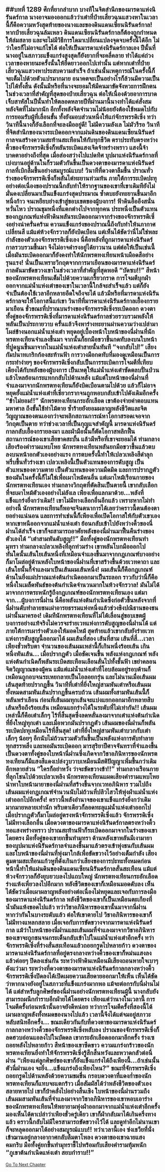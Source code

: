 ##บทที่ 1289 ศึกที่ยากลำบาก
บางทีในจิตสำนึกของมารดาแห่งนิรันดร์กาล นางอาจมองออกแล้วว่าเต๋าที่ป๋ายเสี่ยวฉุนแสวงหาในเวลานี้ก็คือความหวังสุดท้ายของนางและของดินแดนเซียนนิรันดร์กาล!
หากป๋ายเสี่ยวฉุนล้มเหลว ดินแดนเซียนนิรันดร์กาลก็ต้องถูกกำหนดให้ล่มสลาย และจะไม่มีวิธีการใดมาเปลี่ยนแปลงจุดจบครั้งนี้ได้อีก ไม่ว่าใครก็ไม่อาจแก้ไขได้ ต่อให้เป็นมารดาแห่งนิรันดร์กาลเอง ปีนั้นที่นางอยู่ในสภาวะแข็งแกร่งสูงสุดก็ยังยากที่จะคลี่คลาย ทำได้แค่ถ่วงเวลาของหายนะครั้งนั้นให้ยืดยาวออกไปเท่านั้น
แต่หากเต๋าที่ป๋ายเสี่ยวฉุนแสวงหาประสบความสำเร็จ ถ้าเช่นนั้นเหตุการณ์ในครั้งนี้ก็จะเต็มไปด้วยตัวแปรมากมาย อนาคตจะเป็นอย่างไรก็ล้วนมีความเป็นไปได้ทั้งสิ้น
ดังนั้นมีหรือที่นางจะยอมให้มีคนมาขัดจังหวะการฝึกตนในช่วงเวลาที่สำคัญที่สุดของป๋ายเสี่ยวฉุน ต่อให้เนื่องด้วยอาการบาดเจ็บสาหัสในปีนั้นทำให้ตลอดหลายปีที่ผ่านมานี้นางทำได้แค่สั่งสมพลังจิตที่ไม่มากนัก อีกทั้งพลังจิตจำนวนไม่น้อยยังต้องใช้หมดไปกับการยอมรับผู้ที่เลื่อนขั้น ทั้งยังมอบส่วนหนึ่งให้แก่จักรพรรดิเซิ่ง ทว่าวินาทีนี้นางก็ยังเลือกที่จะลงมืออยู่ดี!
ไม่มีความลังเล ไม่มัวรีรอ วินาทีที่จิตสำนึกของนางระเบิดออกจากแผ่นดินของดินแดนเซียนนิรันดร์กาลจนสร้างความสะท้านสะเทือนให้กับทุกชีวิต ตราประทับตรงหว่างคิ้วของจักรพรรดิเซิ่งก็พลันระเบิดแสงเจิดจ้าพร่างพราว
แสงนี้จ้าบาดตาอย่างถึงที่สุด เมื่อส่องสว่างไปแปดทิศ บุปผาแห่งนิรันดร์กาลที่เบ่งบานอยู่ด้านในก็รวมตัวกันขึ้นเป็นดวงตาของมารดาแห่งนิรันดร์กาลที่เบิกลืมขึ้นอย่างสมบูรณ์แบบ!
วินาทีที่ดวงตาลืมขึ้น ปราณทั่วร่างของจักรพรรดิเซิ่งก็พลันไต่ทะยานท่วมท้น ภายใต้การระเบิดปะทุอย่างต่อเนื่องของปราณนี้กลับทำให้รากฐานของเขาที่เขาเดิมทียังไม่มั่นคงเปลี่ยนมาเป็นแข็งแกร่งสุดประมาณ ซ้ำตบะยังทะยานขึ้นมาอีกหนึ่งก้าว จนเหยียบย่างเข้าสู่ขอบเขตของผู้บงการ!
ฟ้าดินอื้ออึงสนั่นหวั่นไหว ปราณขุมหนึ่งที่แตกต่างไปจากทุกคน ประหนึ่งเป็นตัวแทนของกฎเกณฑ์แห่งฟ้าดินพลันระเบิดออกมาจากร่างของจักรพรรดิเซิ่งอย่างน่าครั่นคร้าม ความแข็งแกร่งของปราณนี้ถึงกับทำให้นภากาศเปลี่ยนสี แม้แต่ห้วงจักรวาลก็ยังบิดเบือน
แต่เห็นได้ชัดว่านี่ไม่ใช่พละกำลังของตัวเองจักรพรรดิเซิ่งเอง นี่คือพลังที่ถูกมารดาแห่งนิรันดร์กาลรวบรวมขึ้นมา จึงไม่อาจดำรงอยู่ได้ยาวนาน แต่ต่อให้เป็นเช่นนี้ เมื่อมันระเบิดออกมาก็ยังคงทำให้นักพรตทงเทียนหน้าเผือดสีอย่างรุนแรง!
นั่นเป็นเพราะวิกฤตจากการมาเยือนของมารดาแห่งนิรันดร์กาลดันมาขัดขวางเขาในช่วงเวลาที่สำคัญที่สุดพอดี
“บัดซบ!!” สีหน้าของนักพรตทงเทียนเต็มไปด้วยความเกรี้ยวกราด การโจมตีบุกฝ่าออกจากแม่น้ำแห่งเต๋าของเขาในเวลานี้ใกล้จะสำเร็จแล้ว แต่ก็ยังจำเป็นต้องใช้เวลาอีกหลายอึดใจถึงจะได้ แล้วมีหรือที่มารดาแห่งนิรันดร์กาลจะให้โอกาสนี้แก่เขา
วินาทีที่มารดาแห่งนิรันดร์กาลเยื้องกรายมาเยือน ชั่วขณะที่ปราณบนร่างของจักรพรรดิเซิ่งระเบิดออก ดวงตาทั้งคู่ของจักรพรรดิเซิ่งที่มารดาแห่งนิรันดร์กาลช่วยรวบรวมพลังให้พลันเป็นประกายวาบ ครั้นแล้วจึงพาร่างทะยานผ่านความว่างเปล่ามาโผล่ข้างนอกแม่น้ำแห่งเต๋า หยุดอยู่เบื้องหน้าใบหน้าของนี่ฝานที่นักพรตทงเทียนจำแลงขึ้นมา จากนั้นก็ยกมือขวาขึ้นกดทับลงบนใบหน้าที่ปูดนูนขึ้นมาจากในแม่น้ำแห่งเต๋าสายนั้นทันที
“จงกลับไป!”
เสียงกัมปนาทเกริกก้องสะท้านฟ้า การวางมือกดทับที่มองดูเหมือนเป็นการกระทำง่ายๆ ของจักรพรรดิเซิ่งกลับเป็นการระเบิดการโจมตีที่เทียบเคียงได้กับพลังของผู้บงการ เป็นเหตุให้แม่น้ำแห่งเต๋าซัดตลบปั่นป่วนแล้วไหลย้อนกระแทกกลับไปด้านหลัง แม้แต่ใบหน้าของนี่ฝานที่จำแลงมาจากนักพรตทงเทียนก็ยังบิดเบือนตามไปด้วย แล้วก็ไม่อาจหยุดยั้งแม่น้ำแห่งเต๋าที่เชี่ยวกรากจนถูกหอบกลับเข้าไปดังเดิมอีกครั้ง
“ข้าไม่ยอม!!” นักพรตทงเทียนกระอักเลือด เขาต้องจ่ายค่าตอบแทนมหาศาล ถึงขั้นใช้ท่าไม้ตาย ซ้ำร้ายยังยอมผลาญพลังชีวิตและจิตวิญญาณของตนเองกว่าจะพลิกสถานการณ์หาโอกาสรอดเจอจากวิกฤตเป็นตาย ทว่าช่วงเวลาที่เป็นกุญแจสำคัญนี้ มารดาแห่งนิรันดร์กาลกลับเยื้องกรายลงมา และฝ่ามือนั้นก็ตัดโอกาสพลิกฟื้นสถานการณ์ของเขาเสียขาดสะบั้น
แล้วมีหรือที่เขาจะยอมได้ ท่ามกลางเสียงร้องคำรามแหบโหย นักพรตทงเทียนพลันยกมือขวาขึ้นแล้วตบลงบนหน้าอกตัวเองอย่างแรง การตบครั้งนี้ทำให้เปลวเพลิงสีดำลุกพรึ่บขึ้นทั่วร่างเขา
เปลวเพลิงนี้เป็นตัวแทนของการดับสูญ เป็นตัวแทนของความตาย เป็นตัวแทนของความมืดมิด และการปรากฏตัวของมันในครั้งนี้ก็ไม่ใช่เพื่อเผาไหม้คนอื่น แต่เผาไหม้เรือนกายของนักพรตทงเทียนเอง
ท่ามกลางวิกฤตที่ตัดสินเป็นตายนี้ เขากลับเลือกที่จะเผาไหม้ตัวเองอย่างไม่ลังเล เพียงเพื่อแลกมาด้วย...พลังที่แข็งแกร่งยิ่งกว่าเดิม!!
เขาไม่มีทางเลือกอื่นอีกแล้ว เพราะหากไม่ทำอย่างนี้ นักพรตทงเทียนก็พอจะจินตนาการได้เลยว่าคราวนี้ตนต้องตายอย่างแน่นอน และการทำเช่นนี้ก็เพียงเพื่อเปิดโอกาสให้กับตัวเขาเอง หากเขาหนีออกจากแม่น้ำแห่งเต๋า ย้อนกลับเข้าไปยังหว่างคิ้วของนี่ฝานได้สำเร็จ เขาก็จะสามารถอาศัยพลังของนี่ฝานมาฟื้นคืนร่างของตัวเองได้
“เต๋าสามพันดับสูญ!!” มือทั้งคู่ของนักพรตทงเทียนทำมุทรา ท่ามกลางเปลวเพลิงที่ลุกท่วมร่าง เขาพลันโบกมือออกไป ทันใดนั้นเส้นใยเส้นหนึ่งที่เหมือนจำแลงขึ้นมาจากกฎเกณฑ์บางอย่างก็มาโผล่อยู่ด้านหลังใบหน้าของนี่ฝานที่เขาสร้างขึ้นด้วยเวทคาถา และเส้นใยนั้นก็จำแลงมาเป็นเส้นผมเส้นหนึ่ง!
ผมเส้นนี้ก็คือกฎเกณฑ์ ด้านในยิ่งแผ่ปราณแห่งต้นกำเนิดออกมาเป็นระลอก ราวกับว่านี่ก็คือหนึ่งในเมล็ดพันธ์ของต้นกำเนิดจำนวนมากในห้วงจักรวาล!
มันไม่ได้มาจากการตระหนักรู้ถึงกฎเกณฑ์ของนักพรตทงเทียนเอง แต่มาจาก...ผู้บงการนี่ฝาน นี่คือพลังแห่งต้นกำเนิดซึ่งก่อตัวขึ้นหลังจากที่นี่ฝานดับทำลายชนเผ่าอารยธรรมแห่งหนึ่งแล้วช่วงชิงปณิธานของชนเผ่านั้นมาครอง!
เดิมทีนักพรตทงเทียนที่ไม่ได้เลื่อนสู่ขอบเขตผู้บงการอย่างแท้จริงไม่ควรจะร่ายเวทแห่งการดับสูญของนี่ฝานได้ แต่ภายใต้การเผาร่างตัวเองให้มอดไหม้ สุดท้ายแล้วเขากลับยังร่ายเวทแห่งการดับสูญนี้ออกมาได้
ผมเส้นที่สอง เส้นที่สาม เส้นที่สี่...เวลาเพียงชั่วพริบตา จำนวนของเส้นผมเหล่านี้ก็เกินหนึ่งร้อยเส้น เกินหนึ่งพันเส้น...
เมื่อปรากฏตัว เมื่อชัดเจนขึ้น พลังแห่งกฎเกณฑ์ พลังแห่งต้นกำเนิดก็พลันระเบิดสะเทือนเลือนลั่นไปทั้งชั้นฟ้า เขย่าคลอนจิตวิญญาณของผู้คน แม้แต่แม่น้ำแห่งเต๋าที่โอบล้อมอยู่รอบด้านก็เหมือนถูกอบจนระเหยกลายเป็นไอลอยกรุ่น และไม่นานเมื่อเส้นผมเส้นสุดท้ายปรากฏขึ้น วินาทีที่เต๋าที่ยิ่งใหญ่สามพันเต๋าหรือเส้นผมทั้งหมดสามพันเส้นปรากฏขึ้นครบถ้วน เส้นผมทั้งสามพันเส้นนี้ก็พลันพร่าเลือน ก่อนที่เส้นผมทุกเส้นจะแบ่งแยกออกมาอีกหลายสิบเส้นหรือถึงร้อยเส้น เหมือนแยกร่างได้ในระดับที่ไม่เท่ากัน!!
เส้นผมเหล่านี้ก็คือเต๋าเล็กๆ ไร้ที่สิ้นสุดซึ่งลดหลั่นลงมาจากเต๋าแห่งต้นกำเนิดที่ยิ่งใหญ่ทุกเต๋า และเมื่อพวกมันปรากฏตัว เส้นผมของนี่ฝานก็พลันระเบิดปะทุเหมือนไร้ที่สิ้นสุด!
เต๋าที่ยิ่งใหญ่สามพันเต๋าบวกกับเต๋าเล็กๆ น้อยๆ อีกนับไม่ถ้วนรวมตัวกันขึ้นเป็นพลังแห่งการดับทำลายทุกสรรพสิ่ง และพอมันระเบิดออก มารสุริยาปีศาจจันทราที่จำแลงขึ้นเป็นดวงตาทั้งคู่ของใบหน้านี่ฝานซึ่งเกิดจากวิชาอภินิหารของนักพรตทงเทียนก็มีแสงสีแดงเปล่งวูบวาบเหมือนมีสติปัญญาเพิ่มขึ้นกว่าเดิมอีกหลายส่วน
“ใครก็อย่าหวัง ว่าจะขัดขวางข้า!!” ท่ามกลางเรือนกายที่ลุกโชนไปด้วยเปลวเพลิง นักพรตทงเทียนแผดเสียงคำรามแหบโหย นำพาใบหน้ามายาของนี่ฝานที่สร้างขึ้นจากเวทอภินิหาร รวมไปถึงเส้นผมแห่งกฎเกณฑ์จำนวนนับไม่ถ้วนที่ปลิวไสวให้พุ่งฝ่าแม่น้ำแห่งเต๋าออกไปอีกครั้ง!
คราวนี้พลังอำนาจของเขาแข็งแกร่งยิ่งกว่าเดิมมากมายหลายเท่านัก พริบตาเดียวก็ลอดทะลุแม่น้ำแห่งเต๋าออกไป เมื่อปรากฎตัวก็มาโผล่อยู่ตรงหน้าจักรพรรดิเซิ่งแล้ว
จักรพรรดิเซิ่งไม่มีทางเลือกอื่น เมื่อดวงตาของมารดาแห่งนิรันดร์กาลตรงหว่างคิ้วทอแสงพร่างพราว ปราณสะท้านฟ้าก็ระเบิดออกมาจากในร่างของเขาโดยตรง มือทั้งคู่ของเขายกขึ้นทำมุทรา ด้านหลังเขาพลันมีเงามายาของบุปผาแห่งนิรันดร์กาลจำแลงขึ้นมาแล้วตรงเข้าพุ่งชนกับเส้นผมและใบหน้าของนี่ฝานที่พุ่งมาใกล้เพื่อขัดขวางไว้อย่างเต็มกำลัง
เสียงตูมตามสะเทือนแก้วหูที่ดังเกินกว่าเสียงของการปะทะทั้งหมดก่อนหน้านี้ทำให้แผ่นดินของดินแดนเซียนนิรันดร์กาลสั่นสะเทือน แม้แต่ห้วงจักรวาลก็ยังยุบยวบลงไปแถบใหญ่
นักพรตทงเทียนกระอักเลือด ร่างแห้งเหี่ยวลงไปอีกมาก พลังชีวิตของเขาก็เหมือนมอดดับลง เห็นได้ชัดว่าเมื่อเผาผลาญพลังอย่างต่อเนื่องไม่หยุดและเจอกับการลงมือของมารดาแห่งนิรันดร์กาล พลังชีวิตของเขาก็เป็นเหมือนตะเกียงที่น้ำมันแห้งขอดไปแล้ว
ทว่าวิชาอภินิหารของเขานั้นมาจากนี่ฝาน หากว่ากันในบางระดับแล้ว ต่อให้เขาตายไป วิชาอภินิหารของเขาก็ไม่มีทางแหลกสลาย เมื่อเจอกับการขัดขวางจากมารดาแห่งนิรันดร์กาล แม้ว่าใบหน้าของนี่ฝานและเส้นผมที่จำแลงมาจากวิชาอภินิหารของเขาจะถูกชนจนกระเด็นกลับเข้าไปในแม่น้ำแห่งเต๋าอีกครั้ง ทว่าจักรพรรดิเซิ่งที่ร่างสั่นสะเทือนแล้วถอยกรูดไปหลายก้าว ดวงตาของมารดาแห่งนิรันดร์กาลที่อยู่ตรงกลางหว่างคิ้วของเขาก็หม่นแสงลงแล้วค่อยๆ ปิดลงเช่นกัน
ระหว่างฟ้าดินเหมือนมีเสียงถอนหายใจเบาๆ ดังแว่วมา ระหว่างที่ดวงตาของมารดาแห่งนิรันดร์กาลกลางหว่างคิ้วจักรพรรดิเซิ่งปิดลงได้เปิดเผยความเสียดายออกมาให้เห็น เห็นได้ชัดว่าหากนางยังอยู่ในสภาวะที่แข็งแกร่งมากพอ แม้จะต่อกรกับนี่ฝานไม่ได้ แต่สำหรับลูกศิษย์ของนี่ฝานอย่างนักพรตทงเทียนผู้นี้ นางกลับยังสามารถผนึกกำราบอีกฝ่ายได้โดยตรง
เพียงแต่ว่านางในเวลานี้ การโจมตีครั้งก่อนหน้านั้นอาจยังดีหน่อย ทว่าการโจมตีครั้งที่สองนี้ได้เผาผลาญพลังทั้งหมดของนางไปแล้ว เวลานี้จึงได้แต่จมอยู่สภาวะหลับสนิทอีกครั้ง...
ขณะเดียวกันกับที่ดวงตาของมารดาแห่งนิรันดร์กาลกลางหว่างคิ้วของจักรพรรดิเซิ่งหลับลง ปราณของจักรพรรดิเซิ่งก็ลดฮวบอ่อนแอลงไปในบัดดล เขากระอักเลือดออกมาอีกครั้ง ร่างเซถอยหลังไปหลายก้าว สีหน้าของเขาซีดขาว ความแกร่งกร้าวของนักพรตทงเทียนยิ่งทำให้จักรพรรดิเซิ่งรู้สึกสิ้นหวังและหวาดกลัวต่อนี่ฝาน
“เพียงแค่ลูกศิษย์ของเขาก็ยังแข็งแกร่งได้ถึงเพียงนี้...ถ้าเช่นนั้นตัวนี่ฝานเอง จะยิ่ง...แข็งแกร่งถึงเพียงไหน?” ขณะที่จักรพรรดิเซิ่งถอยกรูดไปด้านหลังด้วยความขมขื่น กรอบดวงตาที่แดงก่ำของนักพรตทงเทียนก็แทบจะแตกร้าว เมื่อสัมผัสได้ว่าพลังชีวิตของตัวเองสลายหายไป เขาก็บ้าคลั่งไปอย่างสิ้นเชิง
ใบหน้าของนี่ฝานรวมถึงเส้นผมสามพันเส้นที่จำแลงมาจากวิชาอภินิหารของเขาหอบเอาร่างของนักพรตทงเทียนให้พยายามพุ่งฝ่าออกมาจากแม่น้ำแห่งเต๋าอีกครั้ง มองเห็นได้ตาเปล่าว่าเพียงชั่วครู่เดียว เขาก็ฝ่ากลับมาได้เกินครึ่งทางแล้ว
คราวนี้กลับไม่มีใครสามารถขัดขวางไว้ได้ และดูท่าอีกไม่นานเขาก็จะหลุดออกมาได้อย่างสมบูรณ์แบบ!!
ทว่าเวลานี้เอง ซ่งเชวียที่นั่งเข้าฌานอยู่กลางอากาศกลับลืมตาโพลง ดวงตาของเขาฉายแสงคมกริบ มือทั้งคู่ยกขึ้นทำมุทราชี้ไปพร้อมกับเสียงคำรามทุ้มหนัก
“ภูเขาต้นกำเนิดแห่งเต๋า สยบกำราบ!!”
------


[Go To Next Chapter]( ./263.md)